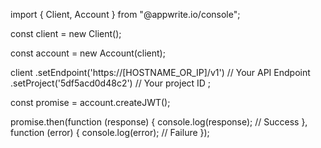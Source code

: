 import { Client, Account } from "@appwrite.io/console";

const client = new Client();

const account = new Account(client);

client
    .setEndpoint('https://[HOSTNAME_OR_IP]/v1') // Your API Endpoint
    .setProject('5df5acd0d48c2') // Your project ID
;

const promise = account.createJWT();

promise.then(function (response) {
    console.log(response); // Success
}, function (error) {
    console.log(error); // Failure
});